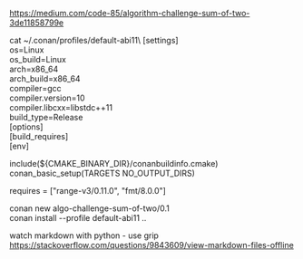 https://medium.com/code-85/algorithm-challenge-sum-of-two-3de11858799e

cat ~/.conan/profiles/default-abi11\ 
[settings]\
os=Linux\
os_build=Linux\
arch=x86_64\
arch_build=x86_64\
compiler=gcc\
compiler.version=10\
compiler.libcxx=libstdc++11\
build_type=Release\
[options]\
[build_requires]\
[env]


include(${CMAKE_BINARY_DIR}/conanbuildinfo.cmake)\
conan_basic_setup(TARGETS NO_OUTPUT_DIRS)

requires = ["range-v3/0.11.0", "fmt/8.0.0"]

conan new algo-challenge-sum-of-two/0.1\
conan install --profile default-abi11 ..


watch markdown with python - use grip\
https://stackoverflow.com/questions/9843609/view-markdown-files-offline
